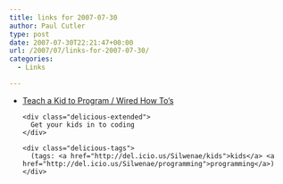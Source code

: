 ```yaml
---
title: links for 2007-07-30
author: Paul Cutler
type: post
date: 2007-07-30T22:21:47+00:00
url: /2007/07/links-for-2007-07-30/
categories:
  - Links

---
```

<ul class="delicious">
  <li>
    <div class="delicious-link">
      <a href="http://howto.wired.com/wiredhowtos/index.cgi?page_name=teach_a_kid_to_program;action=display;category=Live">Teach a Kid to Program / Wired How To&#8217;s</a>
    </div>
    
    <div class="delicious-extended">
      Get your kids in to coding
    </div>
    
    <div class="delicious-tags">
      (tags: <a href="http://del.icio.us/Silwenae/kids">kids</a> <a href="http://del.icio.us/Silwenae/programming">programming</a>)
    </div>
  </li>
</ul>